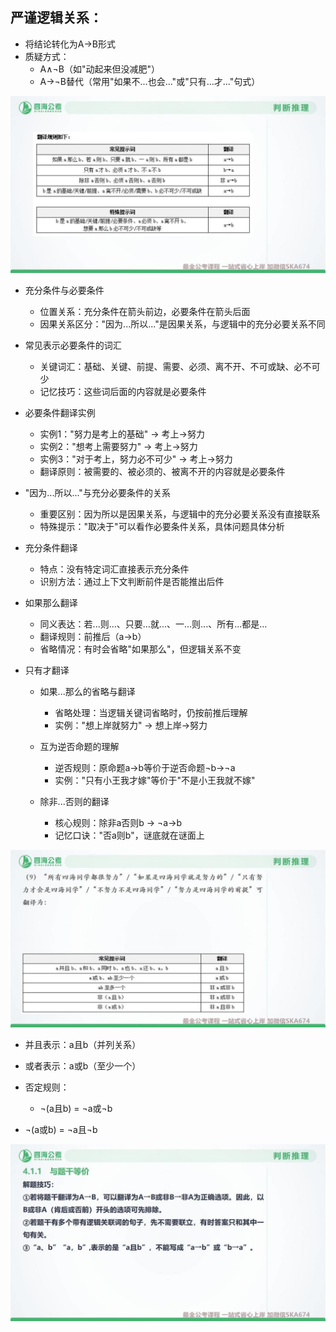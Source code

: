 ## 严谨逻辑关系：

- 将结论转化为A→B形式
- 质疑方式：
  - A∧¬B（如"动起来但没减肥"）
  - A→¬B替代（常用"如果不...也会..."或"只有...才..."句式）

![img](../public/%E5%88%A4%E6%96%AD%E6%8E%A8%E7%90%86%E5%88%A4%E6%96%AD%E6%8E%A8%E7%90%86%E6%80%BB%E7%BB%93/61ad5656au745138e44c5c622cfbc360.jpeg)

- 充分条件与必要条件 

  - 位置关系：充分条件在箭头前边，必要条件在箭头后面
  - 因果关系区分："因为...所以..."是因果关系，与逻辑中的充分必要关系不同
- 常见表示必要条件的词汇 

  - 关键词汇：基础、关键、前提、需要、必须、离不开、不可或缺、必不可少
  - 记忆技巧：这些词后面的内容就是必要条件
- 必要条件翻译实例 

  - 实例1："努力是考上的基础" → 考上→努力
  - 实例2："想考上需要努力" → 考上→努力
  - 实例3："对于考上，努力必不可少" → 考上→努力
  - 翻译原则：被需要的、被必须的、被离不开的内容就是必要条件
- "因为...所以..."与充分必要条件的关系 

  - 重要区别：因为所以是因果关系，与逻辑中的充分必要关系没有直接联系
  - 特殊提示："取决于"可以看作必要条件关系，具体问题具体分析
- 充分条件翻译 

  - 特点：没有特定词汇直接表示充分条件
  - 识别方法：通过上下文判断前件是否能推出后件
- 如果那么翻译 

  - 同义表达：若...则...、只要...就...、一...则...、所有...都是...
  - 翻译规则：前推后（a→b）
  - 省略情况：有时会省略"如果那么"，但逻辑关系不变
- 只有才翻译 

  - 如果...那么的省略与翻译 

    - 省略处理：当逻辑关键词省略时，仍按前推后理解
    - 实例："想上岸就努力" → 想上岸→努力
  - 互为逆否命题的理解 

    - 逆否规则：原命题a→b等价于逆否命题¬b→¬a
    - 实例："只有小王我才嫁"等价于"不是小王我就不嫁"
  - 除非...否则的翻译 

    - 核心规则：除非a否则b → ¬a→b
    - 记忆口诀："否a则b"，谜底就在谜面上

![img](../public/%E5%88%A4%E6%96%AD%E6%8E%A8%E7%90%86%E5%88%A4%E6%96%AD%E6%8E%A8%E7%90%86%E6%80%BB%E7%BB%93/5ce09b0c4s4d31bc7acd3b46f7098ac2.jpeg)

- 并且表示：a且b（并列关系）

- 或者表示：a或b（至少一个）

- 否定规则：

  - ¬(a且b) = ¬a或¬b
- ¬(a或b) = ¬a且¬b

![img](../public/%E5%88%A4%E6%96%AD%E6%8E%A8%E7%90%86%E5%88%A4%E6%96%AD%E6%8E%A8%E7%90%86%E6%80%BB%E7%BB%93/4d8da370dud9957c5c2218127267e725.jpeg)